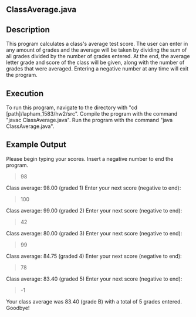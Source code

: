 ## ClassAverage.java

## Description

This program calculates a class's average test score. 
The user can enter in any amount of grades and the average will be taken by dividing the sum of all grades divided by the number of grades entered. 
At the end, the average letter grade and score of the class will be given, along with the number of grades that were averaged.
Entering a negative number at any time will exit the program. 

## Execution

To run this program, navigate to the directory with "cd [path]/lapham_1583/hw2/src".
Compile the program with the command "javac ClassAverage.java".
Run the program with the command "java ClassAverage.java".

## Example Output

Please begin typing your scores. Insert a negative number to end the program.
> 98

Class average: 98.00 (graded 1)
Enter your next score (negative to end):
> 100

Class average: 99.00 (graded 2)
Enter your next score (negative to end):
> 42

Class average: 80.00 (graded 3)
Enter your next score (negative to end):
> 99

Class average: 84.75 (graded 4)
Enter your next score (negative to end):
> 78
 
Class average: 83.40 (graded 5)
Enter your next score (negative to end):
> -1

Your class average was 83.40 (grade B) with a total of 5 grades entered.
Goodbye!